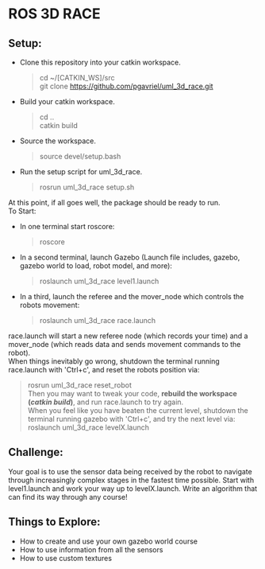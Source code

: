 # ROS 3D RACE
## Setup:
* Clone this repository into your catkin workspace.
  > cd ~/[CATKIN_WS]/src   
  > git clone https://github.com/pgavriel/uml_3d_race.git    
* Build your catkin workspace.   
  > cd ..  
  > catkin build   
* Source the workspace.  
  > source devel/setup.bash   
* Run the setup script for uml_3d_race.  
  > rosrun uml_3d_race setup.sh  

At this point, if all goes well, the package should be ready to run.  
To Start:  
* In one terminal start roscore:  
  > roscore  
* In a second terminal, launch Gazebo (Launch file includes, gazebo, gazebo world to load, robot model, and more):  
  > roslaunch uml_3d_race level1.launch  
* In a third, launch the referee and the mover_node which controls the robots movement:  
  > roslaunch uml_3d_race race.launch  

race.launch will start a new referee node (which records your time) and a mover_node (which reads data and sends movement commands to the robot).   
When things inevitably go wrong, shutdown the terminal running race.launch with 'Ctrl+c', and reset the robots position via:  
  > rosrun uml_3d_race reset_robot  
Then you may want to tweak your code, **rebuild the workspace (*catkin build*)**, and run race.launch to try again.  
When you feel like you have beaten the current level, shutdown the terminal running gazebo with 'Ctrl+c', and try the next level via:  
  >roslaunch uml_3d_race levelX.launch  

## Challenge:  
Your goal is to use the sensor data being received by the robot to navigate through increasingly complex stages in the fastest time possible.
Start with level1.launch and work your way up to levelX.launch. Write an algorithm that can find its way through any course!  

## Things to Explore:  
- How to create and use your own gazebo world course  
- How to use information from all the sensors  
- How to use custom textures  
